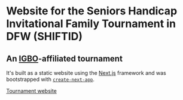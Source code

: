 # Website for the Seniors Handicap Invitational Family Tournament in DFW (SHIFTID)
## An [IGBO](http://www.igbo.org)-affiliated tournament

It's built as a static website using the [Next.js](http://nextjs.org) framework and was bootstrapped with [`create-next-app`](https://github.com/vercel/next.js/tree/canary/packages/create-next-app).

[Tournament website](https://www.shiftid.org/)
